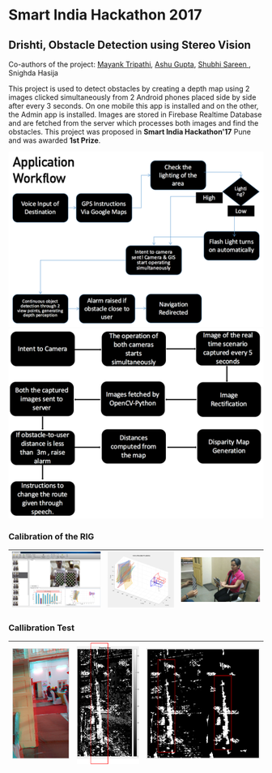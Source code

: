 # Smart India Hackathon 2017

## Drishti, Obstacle Detection using Stereo Vision

Co-authors of the project: <a href="https://github.com/mayank408/">Mayank Tripathi</a>, <a href="https://github.com/ashu10832">Ashu Gupta</a>, <a href="https://github.com/shubhi-sareen"> Shubhi Sareen </a>, Snighda Hasija

This project is used to detect obstacles by creating a depth map using 2 images clicked simultaneously from 2 Android phones placed side by side after every 3 seconds.
On one mobile this app is installed and on the other, the Admin app is installed. Images are stored in Firebase Realtime Database and are fetched from the server which processes both images and find the obstacles.
This project was proposed in **Smart India Hackathon'17** Pune and was awarded **1st Prize**.

<img src ="./images/app-workflow.png">

<img src ="./images/app-workflow-2.png">

### Calibration of the RIG

| <img src ="./images/rig-callibration-1.png"> | <img src ="./images/rig-callibration-2.png"> | <img src ="./images/rig-callibration-3.png"> |
| --- | --- | --- |


### Callibration Test

| <img src ="./images/callib-test-1.png"> | <img src ="./images/callib-test-2.png"> | <img src ="./images/callib-test-3.png"> |
| --- | --- | --- |
